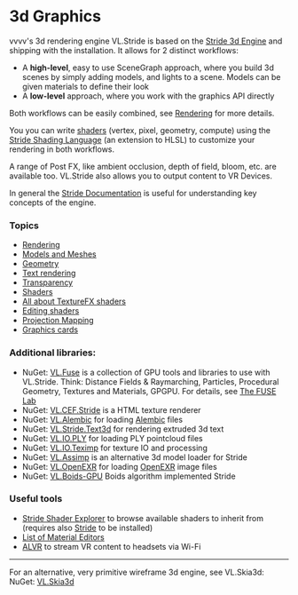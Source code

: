 # 3d Graphics

vvvv's 3d rendering engine VL.Stride is based on the [Stride 3d Engine](http://stride3d.net) and shipping with the installation. It allows for 2 distinct workflows:

* A **high-level**, easy to use SceneGraph approach, where you build 3d scenes by simply adding models, and lights to a scene. Models can be given materials to define their look
* A **low-level** approach, where you work with the graphics API directly

Both workflows can be easily combined, see [Rendering](3d/rendering.md) for more details.

 You you can write [shaders](3d/shaders.md) (vertex, pixel, geometry, compute) using the [Stride Shading Language](https://doc.stride3d.net/latest/en/manual/graphics/effects-and-shaders/shading-language/index.html) (an extension to HLSL) to customize your rendering in both workflows.

A range of Post FX, like ambient occlusion, depth of field, bloom, etc. are available too. VL.Stride also allows you to output content to VR Devices.

In general the [Stride Documentation](https://doc.stride3d.net/latest/en/) is useful for understanding key concepts of the engine.

### Topics

* [Rendering](3d/rendering.md)
* [Models and Meshes](3d/models.md)
* [Geometry](3d/geometry.md)
* [Text rendering](../best-practice/text-rendering.md)
* [Transparency](3d/transparency.md)
* [Shaders](3d/shaders.md)
* [All about TextureFX shaders](3d/texturefx.md)
* [Editing shaders](3d/editing-shaders.md)
* [Projection Mapping](projectionmapping.md)
* [Graphics cards](3d/graphics-cards.md)
  
### Additional libraries:

* NuGet: [VL.Fuse](https://www.nuget.org/packages/VL.Fuse/) is a collection of GPU tools and libraries to use with VL.Stride. Think: Distance Fields & Raymarching, Particles, Procedural Geometry, Textures and Materials, GPGPU. For details, see [The FUSE Lab](https://www.thefuselab.io/)
* NuGet: [VL.CEF.Stride](https://www.nuget.org/packages/VL.CEF.Stride) is a HTML texture renderer
* NuGet: [VL.Alembic](https://www.nuget.org/packages/VL.Alembic/) for loading [Alembic](http://www.alembic.io) files
* NuGet: [VL.Stride.Text3d](https://www.nuget.org/packages/VL.Stride.Text3d) for rendering extruded 3d text
* NuGet: [VL.IO.PLY](https://www.nuget.org/packages/VL.IO.PLY) for loading PLY pointcloud files
* NuGet: [VL.IO.Teximp](https://www.nuget.org/packages/VL.Teximp) for texture IO and processing
* NuGet: [VL.Assimp](https://www.nuget.org/packages/VL.Assimp) is an alternative 3d model loader for Stride
* NuGet: [VL.OpenEXR](https://www.nuget.org/packages/VL.OpenEXR) for loading [OpenEXR](https://www.openexr.com/) image files
* NuGet: [VL.Boids-GPU](https://www.nuget.org/packages/VL.Boids-GPU) Boids algorithm implemented Stride

### Useful tools
* [Stride Shader Explorer](https://github.com/tebjan/Stride.ShaderExplorer) to browse available shaders to inherit from (requires also [Stride](https://stride3d.net/download/) to be installed)
* [List of Material Editors](https://discourse.vvvv.org/t/open-source-material-editor-material-creation-resource-list/19185)
* [ALVR](https://github.com/alvr-org/ALVR) to stream VR content to headsets via Wi-Fi

---

For an alternative, very primitive wireframe 3d engine, see VL.Skia3d:
NuGet: [VL.Skia3d](https://www.nuget.org/packages/VL.Skia3d)
